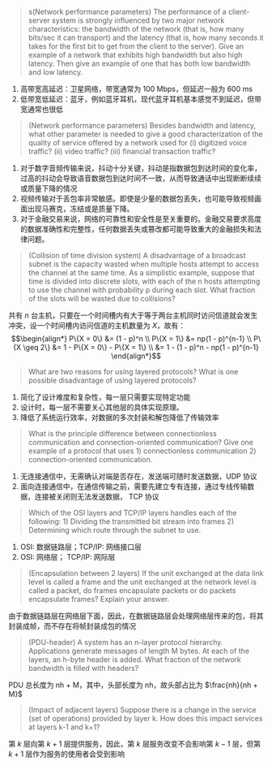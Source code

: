 > s(Network performance parameters) The performance of a client-server system is strongly influenced by two major network characteristics: the bandwidth of the network (that is, how many bits/sec it can transport) and the latency (that is, how many seconds it takes for the first bit to get from the client to the server). Give an example of a network that exhibits high bandwidth but also high latency. Then give an example of one that has both low bandwidth and low latency.
   
1. 高带宽高延迟：卫星网络，带宽通常为 100 Mbps，但延迟一般为 600 ms
2. 低带宽低延迟：蓝牙，例如蓝牙耳机，现代蓝牙耳机基本感觉不到延迟，但带宽通常也很低

>  (Network performance parameters) Besides bandwidth and latency, what other parameter is needed to give a good characterization of the quality of service offered by a network used for (i) digitized voice traffic? (ii) video traffic? (iii) financial transaction traffic?

1. 对于数字音频传输来说，抖动十分关键，抖动是指数据包到达时间的变化率，过高的抖动会导致语音数据包到达时间不一致，从而导致通话中出现断断续续或质量下降的情况
2. 视频传输对于丢包率非常敏感。即使是少量的数据包丢失，也可能导致视频画面出现马赛克，冻结或是质量下降。
3. 对于金融交易来说，网络的可靠性和安全性是至关重要的。金融交易要求高度的数据准确性和完整性，任何数据丢失或篡改都可能导致重大的金融损失和法律问题。

> (Collision of time division system) A disadvantage of a broadcast subnet is the capacity wasted when multiple hosts attempt to access the channel at the same time. As a simplistic example, suppose that time is divided into discrete slots, with each of the n hosts attempting to use the channel with probability p during each slot. What fraction of the slots will be wasted due to collisions?

共有 $n$ 台主机，只要在一个时间槽内有大于等于两台主机同时访问信道就会发生冲突，设一个时间槽内访问信道的主机数量为 $X$，故有：
$$\begin{align*}
    P\{X = 0\} &= (1 - p)^n \\ 
    P\{X = 1\} &= np(1 - p)^{n-1} \\
    P\{X \geq 2\} &= 1 - P\{X = 0\} - P\{X = 1\} \\ &= 1 - (1 - p)^n - np(1 - p)^{n-1}
\end{align*}$$

> What are two reasons for using layered protocols? What is one possible disadvantage of using layered protocols?

1. 简化了设计难度和复杂性，每一层只需要实现特定功能
2. 设计时，每一层不需要关心其他层的具体实现原理。
3. 降低了系统运行效率，对数据的多次封装和解包降低了传输效率

> What is the principle difference between connectionless communication and connection-oriented communication? Give one example of a protocol that uses 1) connectionless communication 2) connection-oriented communication.

1. 无连接通信中，无需确认对端是否存在，发送端可随时发送数据，UDP 协议
2. 面向连接通信中，在通信传输之前，需要先建立专有连接，通过专线传输数据，连接被关闭则无法发送数据， TCP 协议

> Which of the OSI layers and TCP/IP layers handles each of the following: 1) Dividing the transmitted bit stream into frames 2) Determining which route through the subnet to use.

1. OSI: 数据链路层；TCP/IP: 网络接口层
2. OSI: 网络层； TCP/IP: 网际层

> (Encapsulation between 2 layers) If the unit exchanged at the data link level is called a frame and the unit exchanged at the network level is called a packet, do frames encapsulate packets or do packets encapsulate frames? Explain your answer.

由于数据链路层在网络层下面，因此，在数据链路层会处理网络层传来的包，将其封装成帧，而不存在将帧封装成包的情况

> (PDU-header) A system has an n-layer protocol hierarchy. Applications generate messages of length M bytes. At each of the layers, an h-byte header is added. What fraction of the network bandwidth is filled with headers?

PDU 总长度为 nh + M，其中，头部长度为 nh，故头部占比为 $\frac{nh}{nh + M}$

> (Impact of adjacent layers) Suppose there is a change in the service (set of operations) provided by layer k. How does this impact services at layers k-1 and k+1?

第 $k$ 层向第 $k + 1$ 层提供服务，因此，第 $k$ 层服务改变不会影响第 $k - 1$ 层，但第 $k + 1$ 层作为服务的使用者会受到影响